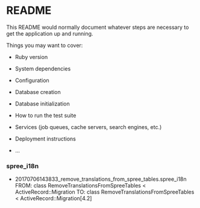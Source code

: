 # README

This README would normally document whatever steps are necessary to get the
application up and running.

Things you may want to cover:

* Ruby version

* System dependencies

* Configuration

* Database creation

* Database initialization

* How to run the test suite

* Services (job queues, cache servers, search engines, etc.)

* Deployment instructions

* ...

### spree_i18n

- 20170706143833_remove_translations_from_spree_tables.spree_i18n
FROM: class RemoveTranslationsFromSpreeTables < ActiveRecord::Migration
TO: class RemoveTranslationsFromSpreeTables < ActiveRecord::Migration[4.2]
